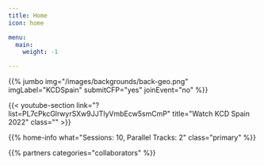 ```yaml
---
title: Home
icon: home

menu:
  main:
    weight: -1

---
```


<!-- ... -->

{{% jumbo img="/images/backgrounds/back-geo.png" imgLabel="KCDSpain" submitCFP="yes" joinEvent="no" %}}

<!--

{{/* home-speakers */}}
## Featured Speakers

{{< button-link label="Submit a presentation"
                url="https://go.kcdspain.com/cfp"
                icon="cfp" >}}

{{< button-link label="See all speakers"
                url="./speakers"
                icon="right" >}}

{{/* /home-speakers */}}

-->

<!-- ... -->

{{< youtube-section link="?list=PL7cPkcGlrwyrSXw9JJTlyVmbEcw5smCmP" title="Watch KCD Spain 2022" class="" >}}

<!-- ... -->

<!--

{{% home-info what="Participants: 10, Days: 1, Sessions: 10, Parallel Tracks: 2" class="primary" %}}

-->

{{% home-info what="Sessions: 10, Parallel Tracks: 2" class="primary" %}}

<!--

{{% join-event  class="primary" %}}

-->

<!-- ... -->

{{% partners categories="collaborators" %}}
